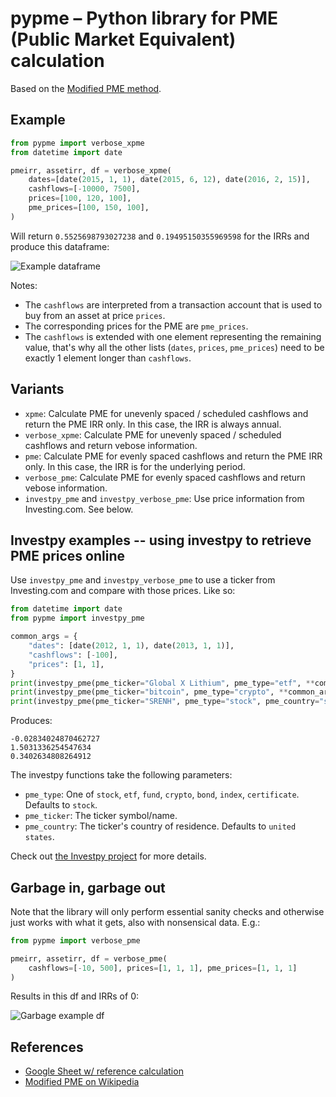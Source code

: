 # pypme – Python library for PME (Public Market Equivalent) calculation

Based on the [Modified PME
method](https://en.wikipedia.org/wiki/Public_Market_Equivalent#Modified_PME).

## Example

```python
from pypme import verbose_xpme
from datetime import date

pmeirr, assetirr, df = verbose_xpme(
    dates=[date(2015, 1, 1), date(2015, 6, 12), date(2016, 2, 15)],
    cashflows=[-10000, 7500],
    prices=[100, 120, 100],
    pme_prices=[100, 150, 100],
)
```

Will return `0.5525698793027238` and  `0.19495150355969598` for the IRRs and produce this
dataframe:

![Example dataframe](https://raw.githubusercontent.com/ymyke/pypme/main/images/example_df.png)

Notes:
- The `cashflows` are interpreted from a transaction account that is used to buy from an
  asset at price `prices`.
- The corresponding prices for the PME are `pme_prices`.
- The `cashflows` is extended with one element representing the remaining value, that's
  why all the other lists (`dates`, `prices`, `pme_prices`) need to be exactly 1 element
  longer than `cashflows`.

## Variants

- `xpme`: Calculate PME for unevenly spaced / scheduled cashflows and return the PME IRR
  only. In this case, the IRR is always annual.
- `verbose_xpme`: Calculate PME for unevenly spaced / scheduled cashflows and return
  vebose information.
- `pme`: Calculate PME for evenly spaced cashflows and return the PME IRR only. In this
  case, the IRR is for the underlying period.
- `verbose_pme`: Calculate PME for evenly spaced cashflows and return vebose
  information.
- `investpy_pme` and `investpy_verbose_pme`: Use price information from Investing.com.
  See below.

## Investpy examples -- using investpy to retrieve PME prices online

Use `investpy_pme` and `investpy_verbose_pme` to use a ticker from Investing.com and
compare with those prices. Like so:

```python
from datetime import date
from pypme import investpy_pme

common_args = {
    "dates": [date(2012, 1, 1), date(2013, 1, 1)],
    "cashflows": [-100],
    "prices": [1, 1],
}
print(investpy_pme(pme_ticker="Global X Lithium", pme_type="etf", **common_args))
print(investpy_pme(pme_ticker="bitcoin", pme_type="crypto", **common_args))
print(investpy_pme(pme_ticker="SRENH", pme_type="stock", pme_country="switzerland", **common_args))
```

Produces:

```
-0.02834024870462727
1.5031336254547634
0.3402634808264912
```

The investpy functions take the following parameters:
- `pme_type`: One of `stock`, `etf`, `fund`, `crypto`, `bond`, `index`, `certificate`.
  Defaults to `stock`.
- `pme_ticker`: The ticker symbol/name.
- `pme_country`: The ticker's country of residence. Defaults to `united states`.

Check out [the Investpy project](https://github.com/alvarobartt/investpy) for more
details.


## Garbage in, garbage out

Note that the library will only perform essential sanity checks and otherwise just works
with what it gets, also with nonsensical data. E.g.:

```python
from pypme import verbose_pme

pmeirr, assetirr, df = verbose_pme(
    cashflows=[-10, 500], prices=[1, 1, 1], pme_prices=[1, 1, 1]
)
```

Results in this df and IRRs of 0:

![Garbage example df](https://raw.githubusercontent.com/ymyke/pypme/main/images/garbage_example_df.png)

## References

- [Google Sheet w/ reference calculation](https://docs.google.com/spreadsheets/d/1LMSBU19oWx8jw1nGoChfimY5asUA4q6Vzh7jRZ_7_HE/edit#gid=0)
- [Modified PME on Wikipedia](https://en.wikipedia.org/wiki/Public_Market_Equivalent#Modified_PME)
